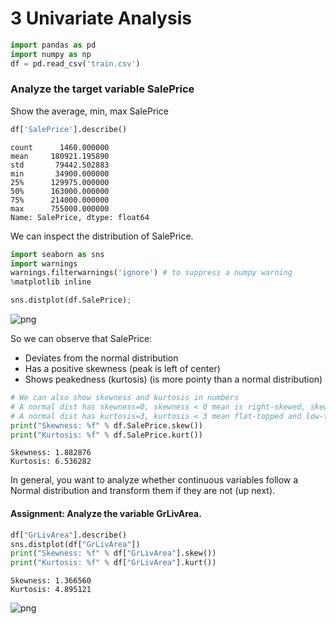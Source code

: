 
# 3 Univariate Analysis


```python
import pandas as pd
import numpy as np
df = pd.read_csv('train.csv')
```

### Analyze the target variable SalePrice

Show the average, min, max SalePrice


```python
df['SalePrice'].describe()
```




    count      1460.000000
    mean     180921.195890
    std       79442.502883
    min       34900.000000
    25%      129975.000000
    50%      163000.000000
    75%      214000.000000
    max      755000.000000
    Name: SalePrice, dtype: float64



We can inspect the distribution of SalePrice.


```python
import seaborn as sns
import warnings
warnings.filterwarnings('ignore') # to suppress a numpy warning
%matplotlib inline
```


```python
sns.distplot(df.SalePrice);
```


![png](output_6_0.png)


So we can observe that SalePrice:
- Deviates from the normal distribution
- Has a positive skewness (peak is left of center)
- Shows peakedness (kurtosis) (is more pointy than a normal distribution)


```python
# We can also show skewness and kurtosis in numbers
# A normal dist has skewness=0, skewness < 0 mean is right-skewed, skewness > 0 mean left-skewed
# A normal dist has kurtosis=3, kurtosis < 3 mean flat-topped and low-tailed, kurtosis > 3 mean peak and fat-tailed
print("Skewness: %f" % df.SalePrice.skew())
print("Kurtosis: %f" % df.SalePrice.kurt())
```

    Skewness: 1.882876
    Kurtosis: 6.536282


In general, you want to analyze whether continuous variables follow a Normal distribution and transform them if they are not (up next).

#### Assignment: Analyze the variable GrLivArea.


```python
df["GrLivArea"].describe()
sns.distplot(df["GrLivArea"])
print("Skewness: %f" % df["GrLivArea"].skew())
print("Kurtosis: %f" % df["GrLivArea"].kurt())
```

    Skewness: 1.366560
    Kurtosis: 4.895121



![png](output_10_1.png)



```python

```

